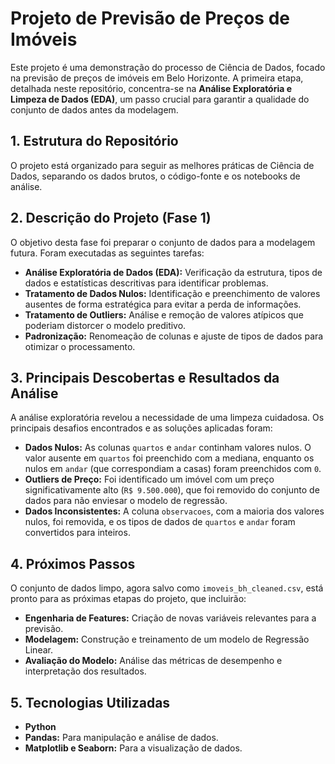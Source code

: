 # Projeto de Previsão de Preços de Imóveis

Este projeto é uma demonstração do processo de Ciência de Dados, focado na previsão de preços de imóveis em Belo Horizonte. A primeira etapa, detalhada neste repositório, concentra-se na **Análise Exploratória e Limpeza de Dados (EDA)**, um passo crucial para garantir a qualidade do conjunto de dados antes da modelagem.

## 1. Estrutura do Repositório

O projeto está organizado para seguir as melhores práticas de Ciência de Dados, separando os dados brutos, o código-fonte e os notebooks de análise.

## 2. Descrição do Projeto (Fase 1)

O objetivo desta fase foi preparar o conjunto de dados para a modelagem futura. Foram executadas as seguintes tarefas:

* **Análise Exploratória de Dados (EDA):** Verificação da estrutura, tipos de dados e estatísticas descritivas para identificar problemas.
* **Tratamento de Dados Nulos:** Identificação e preenchimento de valores ausentes de forma estratégica para evitar a perda de informações.
* **Tratamento de Outliers:** Análise e remoção de valores atípicos que poderiam distorcer o modelo preditivo.
* **Padronização:** Renomeação de colunas e ajuste de tipos de dados para otimizar o processamento.

## 3. Principais Descobertas e Resultados da Análise

A análise exploratória revelou a necessidade de uma limpeza cuidadosa. Os principais desafios encontrados e as soluções aplicadas foram:

* **Dados Nulos:** As colunas `quartos` e `andar` continham valores nulos. O valor ausente em `quartos` foi preenchido com a mediana, enquanto os nulos em `andar` (que correspondiam a casas) foram preenchidos com `0`.
* **Outliers de Preço:** Foi identificado um imóvel com um preço significativamente alto (`R$ 9.500.000`), que foi removido do conjunto de dados para não enviesar o modelo de regressão.
* **Dados Inconsistentes:** A coluna `observacoes`, com a maioria dos valores nulos, foi removida, e os tipos de dados de `quartos` e `andar` foram convertidos para inteiros.

## 4. Próximos Passos

O conjunto de dados limpo, agora salvo como `imoveis_bh_cleaned.csv`, está pronto para as próximas etapas do projeto, que incluirão:

* **Engenharia de Features:** Criação de novas variáveis relevantes para a previsão.
* **Modelagem:** Construção e treinamento de um modelo de Regressão Linear.
* **Avaliação do Modelo:** Análise das métricas de desempenho e interpretação dos resultados.

## 5. Tecnologias Utilizadas

* **Python**
* **Pandas:** Para manipulação e análise de dados.
* **Matplotlib e Seaborn:** Para a visualização de dados.